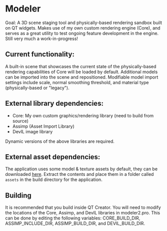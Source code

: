 # Modeler
Goal: A 3D scene staging tool and physically-based rendering sandbox built on QT widgets. Makes use of my own custom rendering engine (Core), and serves as a great utility to test ongoing feature development in the engine. Still very much a work-in-progress!

## Current functionality:
A built-in scene that showcases the current state of the physically-based rendering capabilities of Core will be loaded by default. Additional models can be imported into the scene and repositioned. Modifiable model import settings include scale, normal smoothing threshold, and material type (physically-based or "legacy"). 

## External library dependencies:

- Core: My own custom graphics/rendering library (need to build from source)
- Assimp (Asset Import Library)
- DevIL image library

Dynamic versions of the above libraries are required.

## External asset dependencies:

The application uses some model & texture assets by default, they can be downloaded <a href="http://projects.markkellogg.org/downloads/assets.zip">here</a>. Extract the contents and place them in a folder called `assets` in the build directory for the application.

## Building

It is recommended that you build inside QT Creator. You will need to modify the locations of the Core, Assimp, and DevIL libraries in modeler2.pro. This can be done by editing the following variables: CORE_BUILD_DIR, ASSIMP_INCLUDE_DIR, ASSIMP_BUILD_DIR, and DEVIL_BUILD_DIR.

